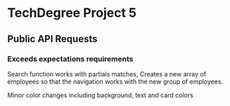 # TechDegree Project 5

## Public API Requests

### Exceeds expectations requirements

Search function works with partials matches, Creates a new array of employees so that the navigation works with the new group of employees.

Minor color changes including background, text and card colors